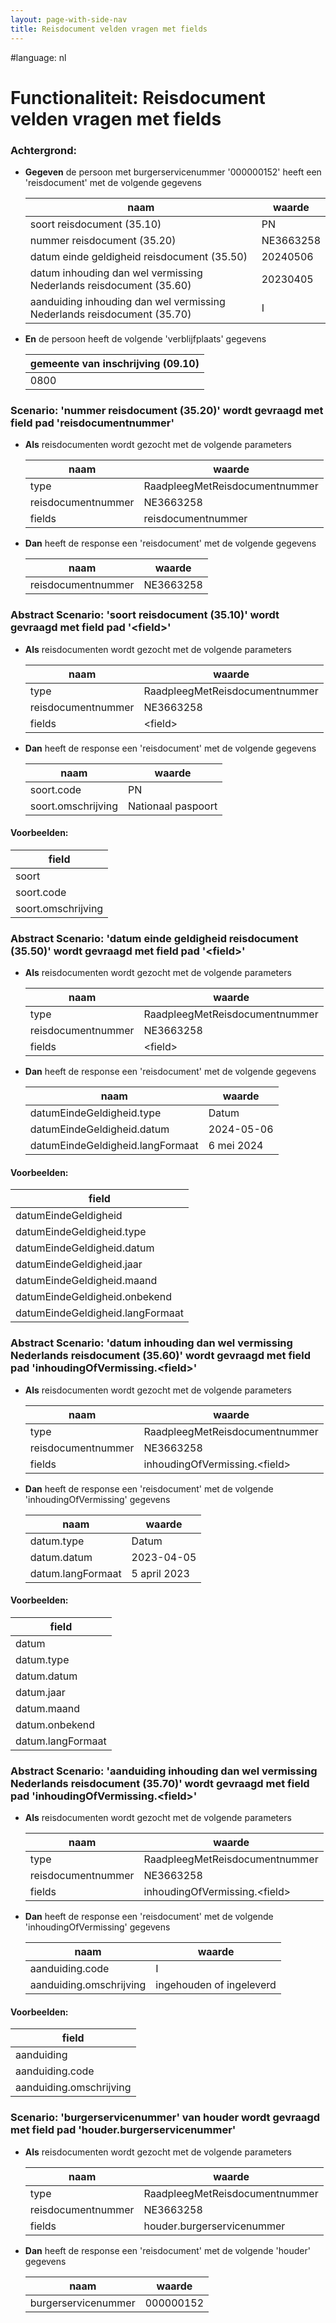 ```yaml
---
layout: page-with-side-nav
title: Reisdocument velden vragen met fields
---
```

#language: nl  


# Functionaliteit: Reisdocument velden vragen met fields


### Achtergrond:

* __Gegeven__ de persoon met burgerservicenummer '000000152' heeft een 'reisdocument' met de volgende gegevens

  | naam                                                                    | waarde    |
  |-------------------------------------------------------------------------|-----------|
  | soort reisdocument (35.10)                                              | PN        |
  | nummer reisdocument (35.20)                                             | NE3663258 |
  | datum einde geldigheid reisdocument (35.50)                             | 20240506  |
  | datum inhouding dan wel vermissing Nederlands reisdocument (35.60)      | 20230405  |
  | aanduiding inhouding dan wel vermissing Nederlands reisdocument (35.70) | I         |
* __En__ de persoon heeft de volgende 'verblijfplaats' gegevens

  | gemeente van inschrijving (09.10) |
  |-----------------------------------|
  | 0800                              |

### Scenario: 'nummer reisdocument (35.20)' wordt gevraagd met field pad 'reisdocumentnummer'

* __Als__ reisdocumenten wordt gezocht met de volgende parameters

  | naam               | waarde                         |
  |--------------------|--------------------------------|
  | type               | RaadpleegMetReisdocumentnummer |
  | reisdocumentnummer | NE3663258                      |
  | fields             | reisdocumentnummer             |
* __Dan__ heeft de response een 'reisdocument' met de volgende gegevens

  | naam               | waarde    |
  |--------------------|-----------|
  | reisdocumentnummer | NE3663258 |

### Abstract Scenario: 'soort reisdocument (35.10)' wordt gevraagd met field pad '\<field\>'

* __Als__ reisdocumenten wordt gezocht met de volgende parameters

  | naam               | waarde                         |
  |--------------------|--------------------------------|
  | type               | RaadpleegMetReisdocumentnummer |
  | reisdocumentnummer | NE3663258                      |
  | fields             | \<field\>                        |
* __Dan__ heeft de response een 'reisdocument' met de volgende gegevens

  | naam               | waarde             |
  |--------------------|--------------------|
  | soort.code         | PN                 |
  | soort.omschrijving | Nationaal paspoort |

#### Voorbeelden:


  | field              |
  |--------------------|
  | soort              |
  | soort.code         |
  | soort.omschrijving |

### Abstract Scenario: 'datum einde geldigheid reisdocument (35.50)' wordt gevraagd met field pad '\<field\>'

* __Als__ reisdocumenten wordt gezocht met de volgende parameters

  | naam               | waarde                         |
  |--------------------|--------------------------------|
  | type               | RaadpleegMetReisdocumentnummer |
  | reisdocumentnummer | NE3663258                      |
  | fields             | \<field\>                        |
* __Dan__ heeft de response een 'reisdocument' met de volgende gegevens

  | naam                             | waarde     |
  |----------------------------------|------------|
  | datumEindeGeldigheid.type        | Datum      |
  | datumEindeGeldigheid.datum       | 2024-05-06 |
  | datumEindeGeldigheid.langFormaat | 6 mei 2024 |

#### Voorbeelden:


  | field                            |
  |----------------------------------|
  | datumEindeGeldigheid             |
  | datumEindeGeldigheid.type        |
  | datumEindeGeldigheid.datum       |
  | datumEindeGeldigheid.jaar        |
  | datumEindeGeldigheid.maand       |
  | datumEindeGeldigheid.onbekend    |
  | datumEindeGeldigheid.langFormaat |

### Abstract Scenario: 'datum inhouding dan wel vermissing Nederlands reisdocument (35.60)' wordt gevraagd met field pad 'inhoudingOfVermissing.\<field\>'

* __Als__ reisdocumenten wordt gezocht met de volgende parameters

  | naam               | waarde                         |
  |--------------------|--------------------------------|
  | type               | RaadpleegMetReisdocumentnummer |
  | reisdocumentnummer | NE3663258                      |
  | fields             | inhoudingOfVermissing.\<field\>  |
* __Dan__ heeft de response een 'reisdocument' met de volgende 'inhoudingOfVermissing' gegevens

  | naam              | waarde       |
  |-------------------|--------------|
  | datum.type        | Datum        |
  | datum.datum       | 2023-04-05   |
  | datum.langFormaat | 5 april 2023 |

#### Voorbeelden:


  | field             |
  |-------------------|
  | datum             |
  | datum.type        |
  | datum.datum       |
  | datum.jaar        |
  | datum.maand       |
  | datum.onbekend    |
  | datum.langFormaat |

### Abstract Scenario: 'aanduiding inhouding dan wel vermissing Nederlands reisdocument (35.70)' wordt gevraagd met field pad 'inhoudingOfVermissing.\<field\>'

* __Als__ reisdocumenten wordt gezocht met de volgende parameters

  | naam               | waarde                         |
  |--------------------|--------------------------------|
  | type               | RaadpleegMetReisdocumentnummer |
  | reisdocumentnummer | NE3663258                      |
  | fields             | inhoudingOfVermissing.\<field\>  |
* __Dan__ heeft de response een 'reisdocument' met de volgende 'inhoudingOfVermissing' gegevens

  | naam                    | waarde                   |
  |-------------------------|--------------------------|
  | aanduiding.code         | I                        |
  | aanduiding.omschrijving | ingehouden of ingeleverd |

#### Voorbeelden:


  | field                   |
  |-------------------------|
  | aanduiding              |
  | aanduiding.code         |
  | aanduiding.omschrijving |

### Scenario: 'burgerservicenummer' van houder wordt gevraagd met field pad 'houder.burgerservicenummer'

* __Als__ reisdocumenten wordt gezocht met de volgende parameters

  | naam               | waarde                         |
  |--------------------|--------------------------------|
  | type               | RaadpleegMetReisdocumentnummer |
  | reisdocumentnummer | NE3663258                      |
  | fields             | houder.burgerservicenummer     |
* __Dan__ heeft de response een 'reisdocument' met de volgende 'houder' gegevens

  | naam                | waarde    |
  |---------------------|-----------|
  | burgerservicenummer | 000000152 |

